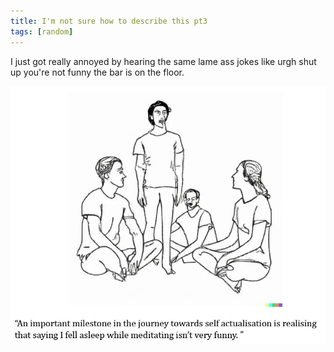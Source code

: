 ```yaml
---
title: I'm not sure how to describe this pt3
tags: [random]
---
```


I just got really annoyed by hearing the same lame ass jokes like urgh shut up you're not funny the bar is on the floor.


![Alt text](image_37.png)